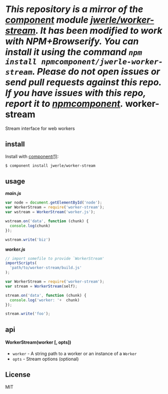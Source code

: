 *This repository is a mirror of the [component](http://component.io) module [jwerle/worker-stream](http://github.com/jwerle/worker-stream). It has been modified to work with NPM+Browserify. You can install it using the command `npm install npmcomponent/jwerle-worker-stream`. Please do not open issues or send pull requests against this repo. If you have issues with this repo, report it to [npmcomponent](https://github.com/airportyh/npmcomponent).*
worker-stream
=====

Stream interface for web workers

## install

Install with [component(1)](http://component.io):

```sh
$ component install jwerle/worker-stream
```

## usage

***main.js***

```js
var node = document.getElementById('node');
var WorkerStream = require('worker-stream');
var wstream = WorkerStream('worker.js');

wstream.on('data', function (chunk) {
  console.log(chunk)
});

wstream.write('biz')
```

***worker.js***

```js
// import somefile to provide `WorkerStream'
importScripts(
  'path/to/worker-stream/build.js'
);

var WorkerStream = require('worker-stream');
var stream = WorkerStream(self);

stream.on('data', function (chunk) {
  console.log('worker: '+  chunk)
});

stream.write('foo');
```

## api

#### WorkerStream(worker [, opts])

* `worker` - A string path to a worker or an instance of a `Worker`
* `opts` - Stream options (optional)

## License

MIT
